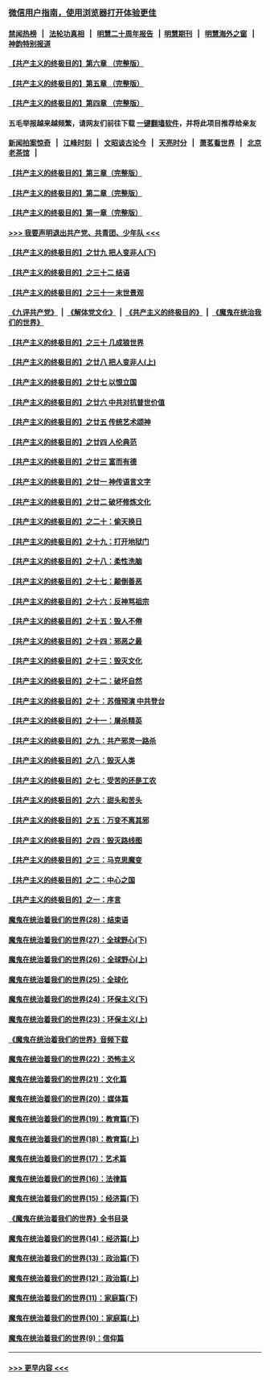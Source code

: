 ### [微信用户指南，使用浏览器打开体验更佳](https://github.com/gfw-breaker/banned-news1/blob/master/indexes/wechat-guide.md?t=0)
#### [禁闻热榜](热点新闻.md?t=0)  &nbsp;&nbsp;|&nbsp;&nbsp; [法轮功真相](https://github.com/gfw-breaker/truth/blob/master/README.md?t=0) &nbsp;&nbsp;|&nbsp;&nbsp; [明慧二十周年报告](https://github.com/gfw-breaker/mh-reports/blob/master/README.md?t=0) &nbsp;&nbsp;|&nbsp;&nbsp;[明慧期刊](https://github.com/gfw-breaker/mh-qikan) &nbsp;&nbsp;|&nbsp;&nbsp; [明慧海外之窗](https://github.com/gfw-breaker/mh-news/blob/master/README.md?t=0) &nbsp;&nbsp;|&nbsp;&nbsp; [神韵特别报道](https://github.com/gfw-breaker/mh-news/blob/master/shenyun.md?t=0)
#### [【共产主义的终极目的】第六章 （完整版）](../pages/nsc422/n11428913.md?t=02151333) 
#### [【共产主义的终极目的】第五章 （完整版）](../pages/nsc422/n11428912.md?t=02151333) 
#### [【共产主义的终极目的】第四章 （完整版）](../pages/nsc422/n11428907.md?t=02151333) 
#### 五毛举报越来越频繁，请网友们前往下载 [一键翻墙软件](https://github.com/gfw-breaker/ssr-accounts)，并将此项目推荐给亲友
#### [新闻拍案惊奇](https://github.com/gfw-breaker/banned-news1/blob/master/pages/link4.md) &nbsp;&nbsp;|&nbsp;&nbsp; [江峰时刻](https://github.com/gfw-breaker/banned-news1/blob/master/pages/link4.md) &nbsp;&nbsp;|&nbsp;&nbsp; [文昭谈古论今](https://github.com/gfw-breaker/banned-news1/blob/master/pages/link4.md) &nbsp;&nbsp;|&nbsp;&nbsp; [天亮时分](https://github.com/gfw-breaker/banned-news1/blob/master/pages/link4.md) &nbsp;&nbsp;|&nbsp;&nbsp; [萧茗看世界](https://github.com/gfw-breaker/banned-news1/blob/master/pages/link4.md) &nbsp;&nbsp;|&nbsp;&nbsp; [北京老茶馆](https://github.com/gfw-breaker/banned-news1/blob/master/pages/link4.md) &nbsp;&nbsp;|&nbsp;&nbsp; 
#### [【共产主义的终极目的】第三章（完整版）](../pages/nsc422/n11428848.md?t=02151333) 
#### [【共产主义的终极目的】第二章（完整版）](../pages/nsc422/n11428831.md?t=02151333) 
#### [【共产主义的终极目的】第一章（完整版）](../pages/nsc422/n11417651.md?t=02151333) 
#### [>>> 我要声明退出共产党、共青团、少年队 <<<](https://github.com/begood0513/goodnews/blob/master/quit/letter.md) 
#### [【共产主义的终极目的】之廿九 把人变非人(下)](../pages/nsc422/n11344140.md?t=02151333) 
#### [【共产主义的终极目的】之三十二 结语](../pages/nsc422/n11360535.md?t=02151333) 
#### [【共产主义的终极目的】之三十一 末世景观](../pages/nsc422/n11351129.md?t=02151333) 
#### [《九评共产党》](https://github.com/begood0513/9ping.md/blob/master/README.md) &nbsp;|&nbsp; [《解体党文化》](../../../../jtdwh.md/blob/master/README.md)  &nbsp;|&nbsp; [《共产主义的终极目的》](../../../../gczydzjmd.md/blob/master/README.md) &nbsp;|&nbsp; [《魔鬼在统治我们的世界》](../../../../mgztzwmdsj.md/blob/master/README.md) 
#### [【共产主义的终极目的】之三十 几成狼世界](../pages/nsc422/n11348280.md?t=02151333) 
#### [【共产主义的终极目的】之廿八 把人变非人(上)](../pages/nsc422/n11340492.md?t=02151333) 
#### [【共产主义的终极目的】之廿七 以恨立国](../pages/nsc422/n11336944.md?t=02151333) 
#### [【共产主义的终极目的】之廿六 中共对抗普世价值](../pages/nsc422/n11324785.md?t=02151333) 
#### [【共产主义的终极目的】之廿五 传统艺术颂神](../pages/nsc422/n11296396.md?t=02151333) 
#### [【共产主义的终极目的】之廿四 人伦典范](../pages/nsc422/n11296397.md?t=02151333) 
#### [【共产主义的终极目的】之廿三 富而有德](../pages/nsc422/n11283598.md?t=02151333) 
#### [【共产主义的终极目的】之廿一 神传语言文字](../pages/nsc422/n11263265.md?t=02151333) 
#### [【共产主义的终极目的】之廿二 破坏修炼文化](../pages/nsc422/n11245728.md?t=02151333) 
#### [【共产主义的终极目的】之二十：偷天换日](../pages/nsc422/n11238846.md?t=02151333) 
#### [【共产主义的终极目的】之十九：打开地狱门](../pages/nsc422/n11206376.md?t=02151333) 
#### [【共产主义的终极目的】之十八：柔性洗脑](../pages/nsc422/n11199994.md?t=02151333) 
#### [【共产主义的终极目的】之十七：颠倒善恶](../pages/nsc422/n11179782.md?t=02151333) 
#### [【共产主义的终极目的】之十六：反神骂祖宗](../pages/nsc422/n11166798.md?t=02151333) 
#### [【共产主义的终极目的】之十五：毁人不倦](../pages/nsc422/n11166792.md?t=02151333) 
#### [【共产主义的终极目的】之十四：邪恶之最](../pages/nsc422/n11150249.md?t=02151333) 
#### [【共产主义的终极目的】之十三：毁灭文化](../pages/nsc422/n11135227.md?t=02151333) 
#### [【共产主义的终极目的】之十二：破坏自然](../pages/nsc422/n11135214.md?t=02151333) 
#### [【共产主义的终极目的】之十：苏俄预演 中共登台](../pages/nsc422/n11118424.md?t=02151333) 
#### [【共产主义的终极目的】之十一：屠杀精英](../pages/nsc422/n11118442.md?t=02151333) 
#### [【共产主义的终极目的】之九：共产邪灵一路杀](../pages/nsc422/n11114139.md?t=02151333) 
#### [【共产主义的终极目的】之八：毁灭人类](../pages/nsc422/n11108503.md?t=02151333) 
#### [【共产主义的终极目的】之七：受苦的还是工农](../pages/nsc422/n11101809.md?t=02151333) 
#### [【共产主义的终极目的】之六：甜头和苦头](../pages/nsc422/n11096971.md?t=02151333) 
#### [【共产主义的终极目的】之五：万变不离其邪](../pages/nsc422/n11091285.md?t=02151333) 
#### [【共产主义的终极目的】之四：毁灭路线图](../pages/nsc422/n11086284.md?t=02151333) 
#### [【共产主义的终极目的】之三：马克思魔变](../pages/nsc422/n11061941.md?t=02151333) 
#### [【共产主义的终极目的】之二：中心之国](../pages/nsc422/n11047728.md?t=02151333) 
#### [【共产主义的终极目的】之一：序言](../pages/nsc422/n11086077.md?t=02151333) 
#### [魔鬼在统治着我们的世界(28)：结束语](../pages/nsc422/n10936246.md?t=02151333) 
#### [魔鬼在统治着我们的世界(27)：全球野心(下)](../pages/nsc422/n10928319.md?t=02151333) 
#### [魔鬼在统治着我们的世界(26)：全球野心(上)](../pages/nsc422/n10900318.md?t=02151333) 
#### [魔鬼在统治着我们的世界(25)：全球化](../pages/nsc422/n10788205.md?t=02151333) 
#### [魔鬼在统治着我们的世界(24)：环保主义(下)](../pages/nsc422/n10695307.md?t=02151333) 
#### [魔鬼在统治着我们的世界(23)：环保主义(上)](../pages/nsc422/n10688613.md?t=02151333) 
#### [《魔鬼在统治着我们的世界》音频下载](../pages/nsc422/n10635553.md?t=02151333) 
#### [魔鬼在统治着我们的世界(22)：恐怖主义](../pages/nsc422/n10614727.md?t=02151333) 
#### [魔鬼在统治着我们的世界(21)：文化篇](../pages/nsc422/n10597706.md?t=02151333) 
#### [魔鬼在统治着我们的世界(20)：媒体篇](../pages/nsc422/n10586579.md?t=02151333) 
#### [魔鬼在统治着我们的世界(19)：教育篇(下)](../pages/nsc422/n10564808.md?t=02151333) 
#### [魔鬼在统治着我们的世界(18)：教育篇(上)](../pages/nsc422/n10526970.md?t=02151333) 
#### [魔鬼在统治着我们的世界(17)：艺术篇](../pages/nsc422/n10499093.md?t=02151333) 
#### [魔鬼在统治着我们的世界(16)：法律篇](../pages/nsc422/n10485969.md?t=02151333) 
#### [魔鬼在统治着我们的世界(15)：经济篇(下)](../pages/nsc422/n10469975.md?t=02151333) 
#### [《魔鬼在统治着我们的世界》全书目录](../pages/nsc422/n10464261.md?t=02151333) 
#### [魔鬼在统治着我们的世界(14)：经济篇(上)](../pages/nsc422/n10457370.md?t=02151333) 
#### [魔鬼在统治着我们的世界(13)：政治篇(下)](../pages/nsc422/n10448270.md?t=02151333) 
#### [魔鬼在统治着我们的世界(12)：政治篇(上)](../pages/nsc422/n10444576.md?t=02151333) 
#### [魔鬼在统治着我们的世界(11)：家庭篇(下)](../pages/nsc422/n10440961.md?t=02151333) 
#### [魔鬼在统治着我们的世界(10)：家庭篇(上)](../pages/nsc422/n10435448.md?t=02151333) 
#### [魔鬼在统治着我们的世界(9)：信仰篇](../pages/nsc422/n10432159.md?t=02151333) 

----
#### [ >>> 更早内容 <<< ](../indexes/nsc422-earlier.md)
